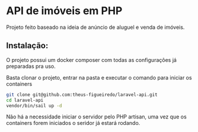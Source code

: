 
# API de imóveis em PHP

Projeto feito baseado na ideia de anúncio de aluguel e venda de imóveis.




## Instalação:

O projeto possui um docker composer com todas as configurações já preparadas pra uso.

Basta clonar o projeto, entrar na pasta e executar o comando para iniciar os containers

```bash
git clone git@github.com:theus-figueiredo/laravel-api.git
cd laravel-api
vendor/bin/sail up -d
```

Não há a necessidade iniciar o servidor pelo PHP artisan, uma vez que os containers forem iniciados o seridor já estará rodando.